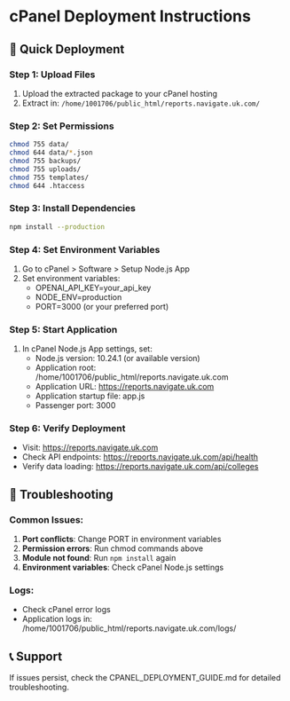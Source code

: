 # cPanel Deployment Instructions

## 🚀 Quick Deployment

### Step 1: Upload Files
1. Upload the extracted package to your cPanel hosting
2. Extract in: `/home/1001706/public_html/reports.navigate.uk.com/`

### Step 2: Set Permissions
```bash
chmod 755 data/
chmod 644 data/*.json
chmod 755 backups/
chmod 755 uploads/
chmod 755 templates/
chmod 644 .htaccess
```

### Step 3: Install Dependencies
```bash
npm install --production
```

### Step 4: Set Environment Variables
1. Go to cPanel > Software > Setup Node.js App
2. Set environment variables:
   - OPENAI_API_KEY=your_api_key
   - NODE_ENV=production
   - PORT=3000 (or your preferred port)

### Step 5: Start Application
1. In cPanel Node.js App settings, set:
   - Node.js version: 10.24.1 (or available version)
   - Application root: /home/1001706/public_html/reports.navigate.uk.com
   - Application URL: https://reports.navigate.uk.com
   - Application startup file: app.js
   - Passenger port: 3000

### Step 6: Verify Deployment
- Visit: https://reports.navigate.uk.com
- Check API endpoints: https://reports.navigate.uk.com/api/health
- Verify data loading: https://reports.navigate.uk.com/api/colleges

## 🔧 Troubleshooting

### Common Issues:
1. **Port conflicts**: Change PORT in environment variables
2. **Permission errors**: Run chmod commands above
3. **Module not found**: Run `npm install` again
4. **Environment variables**: Check cPanel Node.js settings

### Logs:
- Check cPanel error logs
- Application logs in: /home/1001706/public_html/reports.navigate.uk.com/logs/

## 📞 Support
If issues persist, check the CPANEL_DEPLOYMENT_GUIDE.md for detailed troubleshooting.
